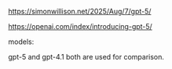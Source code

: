 
https://simonwillison.net/2025/Aug/7/gpt-5/

https://openai.com/index/introducing-gpt-5/

models:

gpt-5 and gpt-4.1 both are used for comparison.

